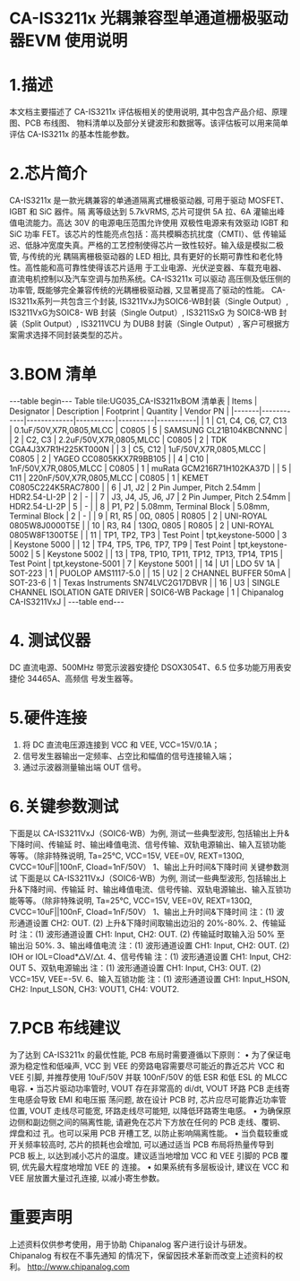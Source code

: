  # CA-IS3211x 光耦兼容型单通道栅极驱动器EVM 使用说明


# 1.描述
本文档主要描述了 CA-IS3211x 评估板相关的使用说明, 其中包含产品介绍、原理图、PCB 布线图、
物料清单以及部分关键波形和数据等。该评估板可以用来简单评估 CA-IS3211x 的基本性能参数。


# 2.芯片简介
CA-IS3211x 是一款光耦兼容的单通道隔离式栅极驱动器, 可用于驱动 MOSFET、IGBT 和 SiC 器件。隔
离等级达到 5.7kVRMS, 芯片可提供 5A 拉、6A 灌输出峰值电流能力。高达 30V 的电源电压范围允许使用
双极性电源来有效驱动 IGBT 和 SiC 功率 FET。该芯片的性能亮点包括：高共模瞬态抗扰度（CMTI）、低
传输延迟、低脉冲宽度失真。严格的工艺控制使得芯片一致性较好。输入级是模拟二极管, 与传统的光
耦隔离栅极驱动器的 LED 相比, 具有更好的长期可靠性和老化特性。高性能和高可靠性使得该芯片适用
于工业电源、光伏逆变器、车载充电器、直流电机控制以及汽车空调与加热系统。CA-IS3211x 可以驱动
高压侧及低压侧的功率管, 既能够完全兼容传统的光耦栅极驱动器, 又显著提高了驱动的性能。
CA-IS3211x系列一共包含三个封装, IS3211VxJ为SOIC6-WB封装（Single Output）, IS3211VxG为SOIC8-
WB 封装（Single Output）, IS3211SxG 为 SOIC8-WB 封装（Split Output）, IS3211VCU 为 DUB8 封装（Single
Output）, 客户可根据方案需求选择不同封装类型的芯片。


# 3.BOM 清单
---table begin---
Table tile:UG035_CA-IS3211xBOM 清单表
| Items | Designator | Description | Footprint | Quantity | Vendor PN |
|-------|------------|-------------|-----------|----------|-----------|
| 1     | C1, C4, C6, C7, C13 | 0.1uF/50V,X7R,0805,MLCC | C0805 | 5 | SAMSUNG CL21B104KBCNNNC |
| 2     | C2, C3     | 2.2uF/50V,X7R,0805,MLCC | C0805 | 2 | TDK CGA4J3X7R1H225KT000N |
| 3     | C5, C12    | 1uF/50V,X7R,0805,MLCC | C0805 | 2 | YAGEO CC0805KKX7R9BB105 |
| 4     | C10        | 1nF/50V,X7R,0805,MLCC | C0805 | 1 | muRata GCM216R71H102KA37D |
| 5     | C11        | 220nF/50V,X7R,0805,MLCC | C0805 | 1 | KEMET C0805C224K5RAC7800 |
| 6     | J1, J2     | 2 Pin Jumper, Pitch 2.54mm | HDR2.54-LI-2P | 2 | - |
| 7     | J3, J4, J5, J6, J7 | 2 Pin Jumper, Pitch 2.54mm | HDR2.54-LI-2P | 5 | - |
| 8     | P1, P2     | 5.08mm, Terminal Block | 5.08mm, Terminal Block | 2 | - |
| 9     | R1, R5     | 0Ω, 0805 | R0805 | 2 | UNI-ROYAL 0805W8J0000T5E |
| 10    | R3, R4     | 130Ω, 0805 | R0805 | 2 | UNI-ROYAL 0805W8F1300T5E |
| 11    | TP1, TP2, TP3 | Test Point | tpt,keystone-5000 | 3 | Keystone 5000 |
| 12    | TP4, TP5, TP6, TP7, TP9 | Test Point | tpt,keystone-5002 | 5 | Keystone 5002 |
| 13    | TP8, TP10, TP11, TP12, TP13, TP14, TP15 | Test Point | tpt,keystone-5001 | 7 | Keystone 5001 |
| 14    | U1         | LDO 5V 1A | SOT-223 | 1 | PUOLOP AMS1117-5.0 |
| 15    | U2         | 2 CHANNEL BUFFER 50mA | SOT-23-6 | 1 | Texas Instruments SN74LVC2G17DBVR |
| 16    | U3         | SINGLE CHANNEL ISOLATION GATE DRIVER | SOIC6-WB Package | 1 | Chipanalog CA-IS3211VxJ |
---table end---


# 4. 测试仪器
DC 直流电源、500MHz 带宽示波器安捷伦 DSOX3054T、6.5 位多功能万用表安捷伦 34465A、高频信
号发生器等。


# 5.硬件连接
1. 将 DC 直流电压源连接到 VCC 和 VEE, VCC=15V/0.1A；
2. 信号发生器输出一定频率、占空比和幅值的信号连接输入端；
3. 通过示波器测量输出端 OUT 信号。


# 6.关键参数测试
下面是以 CA-IS3211VxJ（SOIC6-WB）为例, 测试一些典型波形, 包括输出上升&下降时间、传输延
时、输出峰值电流、信号传输、双轨电源输出、输入互锁功能等等。（除非特殊说明, Ta=25℃, VCC=15V, 
VEE=0V, REXT=130Ω, CVCC=10uF||100nF, Cload=1nF/50V）
1、输出上升时间&下降时间
关键参数测试
下面是以 CA-IS3211VxJ（SOIC6-WB）为例, 测试一些典型波形, 包括输出上升&下降时间、传输延
时、输出峰值电流、信号传输、双轨电源输出、输入互锁功能等等。（除非特殊说明, Ta=25℃, VCC=15V, 
VEE=0V, REXT=130Ω, CVCC=10uF||100nF, Cload=1nF/50V）
1、输出上升时间&下降时间
注：(1) 波形通道设置 CH2: OUT. 
(2) 上升&下降时间取输出边沿的 20%-80%.
2、传输延时
注：(1) 波形通道设置 CH1: Input, CH2: OUT.
(2) 传输延时取输入沿 50% 至输出沿 50%.
3、输出峰值电流
注：(1) 波形通道设置 CH1: Input, CH2: OUT.
(2) IOH or IOL=Cload*△V/△t.
4、信号传输
注：(1) 波形通道设置 CH1: Input, CH2: OUT
 5、双轨电源输出
注：(1) 波形通道设置 CH1: Input, CH3: OUT.
(2) VCC=15V, VEE=-5V.
6、输入互锁功能
注：(1) 波形通道设置 CH1: Input_HSON, CH2: Input_LSON, CH3: VOUT1, CH4: VOUT2.


# 7.PCB 布线建议
为了达到 CA-IS3211x 的最优性能, PCB 布局时需要遵循以下原则：
• 为了保证电源为稳定性和低噪声, VCC 到 VEE 的旁路电容需要尽可能近的靠近芯片 VCC 和 VEE 引脚, 
并推荐使用 10uF/50V 并联 100nF/50V 的低 ESR 和低 ESL 的 MLCC 电容.
• 当芯片驱动功率管时, VOUT 存在非常高的 di/dt, VOUT 环路 PCB 走线寄生电感会导致 EMI 和电压振
荡问题, 故在设计 PCB 时, 芯片应尽可能靠近功率管位置, VOUT 走线尽可能宽, 环路走线尽可能短, 
以降低环路寄生电感。
• 为确保原边侧和副边侧之间的隔离性能, 请避免在芯片下方放在任何的 PCB 走线、覆铜、焊盘和过
孔。也可以采用 PCB 开槽工艺, 以防止影响隔离性能。
• 当负载较重或开关频率较高时, 芯片的损耗也会增加, 可以通过适当 PCB 布局将热量传导到 PCB 板上, 
以达到减小芯片的温度。建议适当地增加 VCC 和 VEE 引脚的 PCB 覆铜, 优先最大程度地增加 VEE 的
连接。
• 如果系统有多层板设计, 建议在 VCC 和 VEE 层放置大量过孔连接, 以减小寄生参数。


# 重要声明
上述资料仅供参考使用，用于协助 Chipanalog 客户进行设计与研发。Chipanalog 有权在不事先通知
的情况下，保留因技术革新而改变上述资料的权利。
 http://www.chipanalog.com
